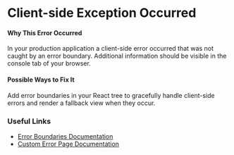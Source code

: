 # Client-side Exception Occurred

#### Why This Error Occurred

In your production application a client-side error occurred that was not caught by an error boundary. Additional information should be visible in the console tab of your browser.

#### Possible Ways to Fix It

Add error boundaries in your React tree to gracefully handle client-side errors and render a fallback view when they occur.

### Useful Links

- [Error Boundaries Documentation](https://reactjs.org/docs/error-boundaries.html)
- [Custom Error Page Documentation](https://nextjs.org/docs/advanced-features/custom-error-page#more-advanced-error-page-customizing)
